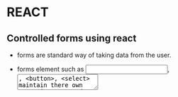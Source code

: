 # REACT

## Controlled forms using react

 - forms are standard way of taking data from the user.
 - forms element such as <input>, <textarea>, <button>, <select>
   maintain there own state in react and update it based on the 
   user input.
 
 - Controlled components are those components in which handlers functions are used to update the element state so that both the state are same.

 - In controlled form the state of both the form and component are so that every change will be reflected to the user.

### Example for Creating controlled forms.

- We are implementing the controlled forms in the contact component so that we will import some components from the reactstrap that will enable us   to

```
import { Breadcrumb, BreadcrumbItem,
            Button, Form, FormGroup, Label, Input, Col } from 'reactstrap'; 

```

note:- the component should be the class component because we need to update the state based on the input.

- the form which we are going to create is for taking feedback.So  
  the codes are according to that, hence learn it properly so that   you can create it for your used case.

- after creating the class component we will define some state in 
  the constructor using the below code.

```

 constructor(props) {
        super(props);

        this.state = {
            firstname: '',
            lastname: '',
            telnum: '',
            email: '',
            agree: false,
            contactType: 'Tel.',
            message: ''
        };

        this.handleInputChange = this.handleInputChange.bind        (this);
        this.handleSubmit = this.handleSubmit.bind(this);
        
    }

    handleInputChange(event) {
        const target = event.target;
        const value = target.type === 'checkbox' ? target.checked         : target.value;
        const name = target.name;
    
        this.setState({
          [name]: value
        });
    }

    handleSubmit(event) {
        console.log('Current State is: ' + JSON.stringify        (this.state));
        alert('Current State is: ' + JSON.stringify(this.state));
        event.preventDefault();
    }

```

### Code snippets explained 
 - this.state represents the current state of the function.
 
 - handleInputChange is a method that is used for updating the 
  state of the form component so the change can be seen by the 
  user.
 - handleSubmit is the method for handeling the submission of the   form and preventing the page from reloading.

### Meaning of the some code snippets

- <FormGroup row> here defines the one row of the form. 
- <Col md={10}> col in ReactStrap is same as the div tag in 
  bootStrap and the md={10} is as class col-md-10.
- htmlFor is used cause 'for' is reserved keyword in javascript.
- <FormGroup check> is used for checkboxes in the form.
- <Col md={{size:6, offset: 2}}> here we are two properties to the 
  element so we have to pass it as javascript object.

```
 <div className="row row-content">
                   <div className="col-12">
                      <h3>Send us your Feedback</h3>
                   </div>
                    <div className="col-12 col-md-9">
                        <Form onSubmit={this.handleSubmit}>
                            <FormGroup row>
                                <Label htmlFor="firstname" md={2}                                    >First Name</Label>
                                <Col md={10}>
                                    <Input type="text"                                      id="firstname"                                       name="firstname"
                                        placeholder="First Name"
                                        value=                                                              {this.state.firstname}
                                        onChange=                                       {this.handleInputChange} />
                                </Col>
                            </FormGroup>
                            <FormGroup row>
                                <Label htmlFor="lastname" md={2}                                     >Last Name</Label>
                                <Col md={10}>
                                    <Input type="text"                                     id="lastname" name="lastname"
                                        placeholder="Last Name"
                                        value=                                         {this.state.lastname}
                                        onChange=                                       {this.handleInputChange} />
                                </Col>                        
                            </FormGroup>
                            <FormGroup row>
                            <Label htmlFor="telnum" md={2}>Contact                                Tel.</Label>
                                <Col md={10}>
                                    <Input type="tel" id="telnum"                                         name="telnum"
                                        placeholder="Tel. number"
                                        value={this.state.telnum}
                                        onChange=                                       {this.handleInputChange} />
                                </Col>
                            </FormGroup>
                            <FormGroup row>
                                <Label htmlFor="email" md={2}                                >Email</Label>
                                <Col md={10}>
                                    <Input type="email" id="email"                                         name="email"
                                        placeholder="Email"
                                        value={this.state.email}
                                        onChange=                                       {this.handleInputChange} />
                                </Col>
                            </FormGroup>
                            <FormGroup row>
                                <Col md={{size: 6, offset: 2}}>
                                    <FormGroup check>
                                        <Label check>
                                    <Input type="checkbox"
                                       name="agree"
                                       checked={this.state.agree}
                                          onChange= {this.handleInputChange} /> {' '}
                                            <strong>May we contact you?</strong>
                                        </Label>
                                    </FormGroup>
                                </Col>
                                <Col md={{size: 3, offset: 1}}>
                                    <Input type="select" name="contactType"
                                            value={this.state.contactType}
                                            onChange={this.handleInputChange}>
                                        <option>Tel.</option>
                                        <option>Email</option>
                                    </Input>
                                </Col>
                            </FormGroup>
                            <FormGroup row>
                                <Label htmlFor="message" md={2}>Your Feedback</Label>
                                <Col md={10}>
                                    <Input type="textarea"id="message" name="message"
                                        rows="12"
                                        value={this.state.message}
                                        onChange={this.handleInputChange}></Input>
                                </Col>
                            </FormGroup>
                            <FormGroup row>
                                <Col md={{size: 10, offset: 2}}>
                                    <Button type="submit" color="primary">
                                        Send Feedback
                                    </Button>
                                </Col>
                            </FormGroup>
                        </Form>
                    </div>
               </div>
```

### Simple form Validation 

- for the form validation we will import 'FormFeedback' from the 
  reactstrap.




